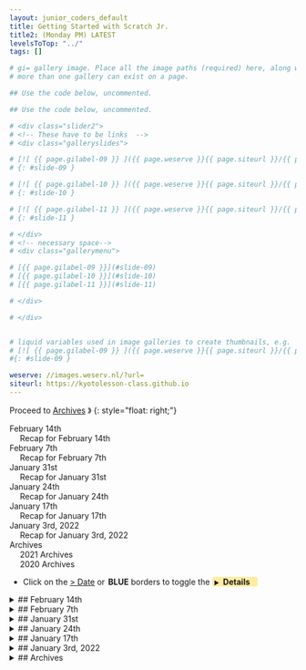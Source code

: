 ```yaml
---
layout: junior_coders_default
title: Getting Started with Scratch Jr.
title2: (Monday PM) LATEST
levelsToTop: "../"
tags: []

# gi= gallery image. Place all the image paths (required) here, along with an (optional) label (goes above the image)then paste the raw markdown in teh appropriate place.
# more than one gallery can exist on a page.

## Use the code below, uncommented.

## Use the code below, uncommented.

# <div class="slider2">
# <!-- These have to be links  -->
# <div class="galleryslides">

# [![ {{ page.gilabel-09 }} ]({{ page.weserve }}{{ page.siteurl }}/{{ page.dir }}{{ page.giurl-09 }}&w=477 )](./{{ page.giurl-09 }}){: target="_blank"}
# {: #slide-09 }

# [![ {{ page.gilabel-10 }} ]({{ page.weserve }}{{ page.siteurl }}/{{ page.dir }}{{ page.giurl-10 }}&w=477 )](./{{ page.giurl-10 }}){: target="_blank"}
# {: #slide-10 }

# [![ {{ page.gilabel-11 }} ]({{ page.weserve }}{{ page.siteurl }}/{{ page.dir }}{{ page.giurl-11 }}&w=477 )](./{{ page.giurl-11 }}){: target="_blank"}
# {: #slide-11 }

# </div>
# <!-- necessary space-->
# <div class="gallerymenu">

# [{{ page.gilabel-09 }}](#slide-09) 
# [{{ page.gilabel-10 }}](#slide-10)  
# [{{ page.gilabel-11 }}](#slide-11) 

# </div>

# </div>


# liquid variables used in image galleries to create thumbnails, e.g.
# [![ {{ page.gilabel-09 }} ]({{ page.weserve }}{{ page.siteurl }}/{{ page.dir }}{{ page.giurl-09 }}&w=477 )](./{{ page.giurl-09 }}){: target="_blank"}
#{: #slide-09 }

weserve: //images.weserv.nl/?url=
siteurl: https://kyotolesson-class.github.io
---
```



 
Proceed to [Archives](./a_mon0500pm-Archives.html) 》 
{: style="float: right;"}
<br clear="both">

<div id="toc">

* [February 14th](#february-14th)
  * [Recap for February 14th](#recap-for-february-14th)
* [February 7th](#february-7th)
  * [Recap for February 7th](#recap-for-february-7th)
* [January 31st](#january-31st)
  * [Recap for January 31st](#recap-for-january-31st)
* [January 24th](#january-24th)
  * [Recap for January 24th](#recap-for-january-24th)
* [January 17th](#january-17th)
  * [Recap for January 17th](#recap-for-january-17th)
* [January 3rd, 2022](#january-3rd-2022)
  * [Recap for January 3rd, 2022](#recap-for-january-3rd-2022)
* [Archives](#archives)
  * [2021 Archives](#2021-archives)
  * [2020 Archives ](#2020-archives-)

</div>

* Click on the [> Date]() or <span style="color: var(--borderblue);  border-left: 9px solid var(--borderblue)!important;border-radius: 4px 4px; font-weight: bold; padding-left: 2px;">BLUE</span> borders to toggle the <span style="background-color:#ffeca0; border-left: 10px solid var(--borderblue) !important;border-radius: 4px 4px;"><b>  &nbsp;<span style="font-size: 70%">▶︎</span>&nbsp;&nbsp;Details&nbsp;&nbsp;&nbsp;&nbsp;</b></span>

<details markdown=1>
<summary markdown=1>## February 14th
</summary>

## February 14th

### Recap for February 14th

Travel Minecraft
  : Today Student A and student J continued working on the Minecraft Travel project.

{% include zakviewer.html Name="Minecraft Travel game 2022 02 14" ID="https://scratch.mit.edu/projects/640542562/" caption="Today we worked on the opening title sequence." %}


{% include imgur.html title="" ID="https://i.imgur.com/FDQKiHt.png" caption="I introduced them to the online image editor sketchpad, and we made a logo for the game. I showed them how to change the font, colors, and outline." width="" height="" spacer="" %}

{% include imgur.html title="" ID="https://i.imgur.com/3VweIVA.png" caption="We then imported the logo into the game as a new sprite. Then I showed them how to duplicate the logo and delete letters to create the images for a scrolling effect." width="" height="" spacer="" %}

 
{% include imgur.html title="" ID="https://i.imgur.com/2rsCyE6.png" caption="Lastly, we added code that made the coding effect. " width="" height="" spacer="" %}


{% include zakviewer.html Name="2022-02-14 Mini Games " ID="https://scratch.mit.edu/projects/636531968/" caption="Student A" %}

{% include zakviewer.html Name="2022-02-14 Minecraft" ID="https://scratch.mit.edu/projects/636538976/" caption="Student J" %}


Animation 
  : Student H made his own independent animation.
{% include zakviewer.html Name="2022-02-14 Trip to dentist" ID="https://scratch.mit.edu/projects/643932238/" caption="He seems to have understood the basic principle behind stop motion animation, but still needs a little help aligning the sound." %}



Korean Dalgona
  : Student S continues to improve his Korean cookie game. 

{% include zakviewer.html Name="2022-02-14 Dalgona" ID="https://scratch.mit.edu/projects/629470386/" caption="He added some instructions to the intro screen and made various other changes to make the game more playable, such as making the paths wider. I showed him how to group elements in the paint tool to make it easier to change their properties." %}


Another Bouncing Ball
  : Student K made another contribution to the bouncing ball/blob series.
  
{% include zakviewer.html Name="2022-02-14 blob move to thunderstruck" ID="https://scratch.mit.edu/projects/643922032/" caption="This face that bounces to the music. I helped them find and import the music, Thunderstruck by AC/DC." %}
 
{% include imgur.html title="" ID="https://i.imgur.com/UD9K9TL.png" caption="I showed them how to use repeat blocks instead of copying code." width="" height="" spacer="" %}

Smoke
I challenged Student M to modify this project to create a moving smoke plume. 
{% include zakviewer.html Name="2022-02-14 大戦争ゲーム ver2.0 remix on Scratch" ID="https://scratch.mit.edu/projects/638278496/" caption="I helped him create a new sprite with just the smoke, and he created a series of frames for the smoke effect." %}


</details>


<details markdown=1>
<summary markdown=1>## February 7th
</summary>

## February 7th

### Recap for February 7th

Minecraft Travel 
Several students today continued working on our current class project, Minecraft Travel.

{% include imgur.html title="" ID="https://i.imgur.com/36tKRes.png" caption="This code initializes important variables. Kids learned how to create variables and broadcast messages. Originally the tiles appear in the center and they are moved to the corner by the set x/y blocks." width="" height="" spacer="" %}


{% include imgur.html title="" ID="https://i.imgur.com/5ObGEmr.png" caption="The tile code creates the first few tiles. " width="" height="" spacer="" %}


{% include imgur.html title="" ID="https://i.imgur.com/qENRHLO.png" caption="I then showed students how to make a my block to make it easier to add tiles." width="" height="" spacer="" %}



{% include zakviewer.html Name="2022-02-07 Minecraft Travel game Class project" ID="https://scratch.mit.edu/projects/640047228/" caption="This working version shows the tiles correctly placed." %}



{% include zakviewer.html Name="2022-02-08 Untitled-14" ID="https://scratch.mit.edu/projects/636531968/" caption="Student A " %}

{% include zakviewer.html Name="2022-02-08 Untitled-9" ID="https://scratch.mit.edu/projects/636538976/" caption="Student J" %}


Cat and mouse
  : Student H has made a few projects lately using a forever loop to make a sprite chase the mouse cursor.

{% include imgur.html title="" ID="https://i.imgur.com/6NQob8w.png" caption="" width="" height="" spacer="" %}


{% include zakviewer.html Name="2022-02-08 cat" ID="https://scratch.mit.edu/projects/640095582/" caption="Today's variation has the cat move around a room. Press space to start." %}


Mario Fun
  : Student H worked on this funny project.

{% include zakviewer.html Name="2022-02-08 Untitled-46" ID="https://scratch.mit.edu/projects/640056131/" caption="He created this code by himself based on work we have recently done. It was a good application of recent learning." %}


Two Person Korean Dalgona Game
  : Student S continued working independently on his Korean Dalgona game. Today he made You Died and You Survived screens. 


{% include zakviewer.html Name="2022-02-08 Untitled-9 copy" ID="https://scratch.mit.edu/projects/629470386/" caption="This project was based on a suggestion by me, but the implementation details are his own. The way the players start the game using the keyboard is a smartly done." %}

Pat The Cat
  : Student K made this project, and I was asked for instruction on using messages to initiate actions, though it appears in the end this was not used.

{% include zakviewer.html Name="2022-02-08 Untitled-50" ID="https://scratch.mit.edu/projects/640052321/" caption="Click the hand or the cat to pat the cat." %}


</details>




<details markdown=1>
<summary markdown=1>## January 31st
</summary>

## January 31st

### Recap for January 31st

Minecraft Travel Game 
  : Today we started a new class project. It is based on a version of Minecraft that I wrote. 

{% include zakviewer.html Name="2022-02-01 Minecraft Travel game V1" ID="https://scratch.mit.edu/projects/633644256/" caption="The object of the game is to get the player across the screen using only the given blocks." %}

So far we have done  : 

* Making a tile. This involves using the shift key to keep the tile square and careful sizing so the block is 15x15 pixels. We also make sure the costume is centered. 
* Making a head, body, leg, and arm. This uses the same skills. The arm costume has to be rotated to point forward.
* Using the point to cursor block to make the head and arm point to the mouse.
* Using a forever loop and go to and change y blocks to position the body, head, and arm securely. We talked about how much to change y depends on the size of the characters. 

```
when I receive [start round v]
forever
    go to [body v]    
    change y by ((10) + (12.5))
    point towards [mouse-pointer v] 
end
```
{: .msb}

{% include zakviewer.html Name="2022-01-31 Minecraft Travel game 2022 01 31 on Scratch" ID="https://scratch.mit.edu/projects/635014728/" caption="Today we made the main character in this project, and we made him point toward the cursor. Next week we will add tiles and a cursor." %}

After the break, kids continued working on their own projects.

</details>



<details markdown=1>
<summary markdown=1>## January 24th
</summary>

## January 24th

### Recap for January 24th

Today kids worked on individual projects

{% include zakviewer.html Name="2022-01-24 Mining Game remix on Scratch" ID="https://scratch.mit.edu/projects/632904253/" caption="Todays's Student M hacks include this project, modifying the $ selectors, adding a change background button,changing the button background on press." %}




{% include zakviewer.html Name="2022-01-25 madness" ID="https://scratch.mit.edu/projects/629444361/" caption="Student H added a new character and removed its head, a good review of previous skills. I explained how to adjust the size of the eraser tool to get fine control of the erasure. Then we worked together on creating a 'computer-generated behavior' (as he called it) for the character. I introduced some new blocks, like the distance from block I demonstrated a code to make the character move towards another if they are close enough. We talked about different rotation styles." %}

{% include imgur.html title="" ID="https://i.imgur.com/h9BvlCW.png" caption="This was the final code" width="" height="" spacer="" %}



{% include zakviewer.html Name="2022-01-24 Untitled-16" ID="https://scratch.mit.edu/projects/632897217/" caption="Student A began remixing this project. First she made the four shapes. I showed her how to use bitmaps images to use the fill tool to make it go faster. Then I  helped her be able to copy and reuse costumes to make the buttons and create a consistent look across the project." %}

{% include zakviewer.html Name="2022-01-24 Korean Dalgona game" ID="https://scratch.mit.edu/projects/629470386/" caption="Student S is working on a two person version of the Korean Dalgona game. We had  an interesting bug to fix. He seemed unable to change his pen size. It turned out a missing pen up block in his code allowed the pen to move side to side so it looked like it was thicker than it was. A simple fix (a pen up block) and the pen size is working again." %}




</details>


<details markdown=1>
<summary markdown=1>## January 17th
</summary>

## January 17th

### Recap for January 17th

Today Students worked on individual projects.

{% include zakviewer.html Name="2022-01-18 Student A" ID="https://scratch.mit.edu/projects/625948442/" caption="Student A completed this story project by herself. I helped her learn how to use the glide button to make bee move away." %}


{% include zakviewer.html Name="2022-01-18 madness" ID="https://scratch.mit.edu/projects/629444361/" caption="Student H1 learned how to make animations like this rotating head and walking using onion skinning in the paint editor." %}

{% include zakviewer.html Name="2022-01-18 Untitled-44" ID="https://scratch.mit.edu/projects/615927478/" caption="He also completed the final steps in this Christmas project." %}


{% include zakviewer.html Name="2022-01-18 Untitled-7" ID="https://scratch.mit.edu/projects/620964159/" caption="We struggled to fix a nasty bug in Student J's project. It turned out to be a '+' that had taken the place of a '*' in complicated variable blocks." %}


{% include zakviewer.html Name="2022-01-18 Total Chaos remix on Scratch" ID="https://scratch.mit.edu/projects/629426879/" caption="This Student  hacked this project to allow him to place more fighters in the playing field. Finding the correct block to modify presented a challenge for him but eventually he found it and change the key value to 211. 

<img src='https://i.imgur.com/BQeDEaS.png' >" %}


{% include zakviewer.html Name="2022-01-18 Untitled-9" ID="https://scratch.mit.edu/projects/612052239/" caption="Student S finished his game based on the Korean Dalgona game. When he finished that I suggested it would make a good two person game and he began working on that challenge." %}


{% include imgur.html title="" ID="https://i.imgur.com/2p7gGke.png" caption="After some distraction, Student H2 eventually started importing characters for this..." width="" height="" spacer="" %}

{% include imgur.html title="" ID="https://i.imgur.com/Ko5Gd0e.png" caption="and this project." width="" height="" spacer="" %}




</details>

<details markdown=1>
<summary markdown=1>## January 3rd, 2022
</summary>

## January 3rd, 2022

### Recap for January 3rd, 2022

Today we worked on individual projects, some of which had been ignored since November.

Student H 
{% include zakviewer.html Name="Untitled-44 Student H" ID="https://scratch.mit.edu/projects/624402480/" caption="Student H worked on transferring the chimney from the background to a separate sprite so he could create the effect of Santa going into the house. Then we made it so you can push Santa into the chimney by pressing the p key. This introduced teh student to a bunch of new blocks, so it was good practice for him." %}


```
when [p v] key pressed
if <(backdrop [name v]) = [war]> then
    change y by (-5)
    if <(y position) < [-27]> then
        broadcast [7 v]
        hide
    end
end
```
{: .msb}


{% include zakviewer.html Name="2022 1 6 Untitled-12 " ID="https://scratch.mit.edu/projects/623257163/" caption="Student A is working on recreating and 'Cone Creator' project from scratch. This week she worked on making the cones, and I taught her how to copy and paste lines and edit control points in the paint editor." %}

{% include zakviewer.html Name="2022 1 6 ೃ⁀➷ ✦ Cat - In - A - Cone Creator ˎˊ- remix" ID="https://scratch.mit.edu/projects/623273919/" caption="This is the project she is trying to create." %}

{% include zakviewer.html Name="2022 1 6 Death Rays. copy remix " ID="https://scratch.mit.edu/projects/597164047/" caption="Student S completed his death ray game this week. It still has some quirks but he turned a simple idea I gave him into a working game. good job!!  " %}

{% include imgur.html title="" ID="https://i.imgur.com/j4myu3u.png" caption="He also started working on a game based on a game in Squid game (That's a lot of game!)" width="" height="" spacer="" %}

{% include zakviewer.html Name="2022 1 6 Miki xmas 2022 1 3 M " ID="https://scratch.mit.edu/projects/624437136/" caption="Student M is making further additions to his Christmas project, including adding a black Santa." %}



</details>


<details markdown=1>
<summary markdown=1>## Archives
</summary>


## Archives 

### [2021 Archives](./a_mon0500pm-Archives2021.html)
### [2020 Archives ](./a_mon0500pm-Archives2020.html)

</details>
<!-- <div class="bottomSpacer">

</div> -->
